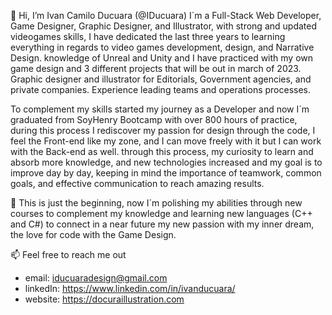  👋 Hi, I’m Ivan Camilo Ducuara (@IDucuara)
I´m a Full-Stack Web Developer, Game Designer, Graphic Designer, and Illustrator, with strong and updated videogames skills,
I have dedicated the last three years to learning everything in regards to video games development, design, and Narrative Design. 
knowledge of Unreal and Unity and I have practiced with my own game design and 3 different projects that will be out in march of 2023. 
Graphic designer and illustrator for Editorials, Government agencies, and private companies. Experience leading teams and operations processes. 

To complement my skills started my journey as a Developer and now I´m graduated from SoyHenry Bootcamp with over 800 hours of practice, 
during this process I rediscover my passion for design through the code, I feel the Front-end like my zone, and I can move freely with it 
but I can work with the Back-end as well. through this process, my curiosity to learn and absorb more knowledge, and new technologies increased 
and my goal is to improve day by day, keeping in mind the importance of teamwork, common goals, and effective communication to reach amazing results.

🌱 This is just the beginning, now I´m polishing my abilities through new courses to complement my knowledge and learning new languages (C++ and C#)
to connect in a near future my new passion with my inner dream, the love for code with the Game Design.

📫 Feel free to reach me out 
- email: iducuaradesign@gmail.com
- linkedIn: https://www.linkedin.com/in/ivanducuara/
- website: https://docuraillustration.com







